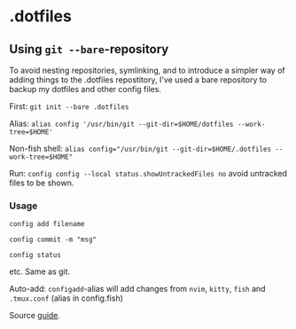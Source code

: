 # .dotfiles

## Using `git --bare`-repository
To avoid nesting repositories, symlinking, and to introduce a simpler way of adding things to the .dotfiles repostitory, I've used a bare repository to backup my dotfiles and other config files.

First: `git init --bare .dotfiles`

Alias: `alias config '/usr/bin/git --git-dir=$HOME/dotfiles --work-tree=$HOME'`

Non-fish shell: `alias config="/usr/bin/git --git-dir=$HOME/.dotfiles --work-tree=$HOME"`

Run: `config config --local status.showUntrackedFiles no` avoid untracked files to be shown.

### Usage 
`config add filename`

`config commit -m "msg"`

`config status`

etc. Same as git.

Auto-add: `configadd`-alias will add changes from `nvim`, `kitty`, `fish` and `.tmux.conf` (alias in config.fish)


Source [guide](https://www.atlassian.com/git/tutorials/dotfiles).
